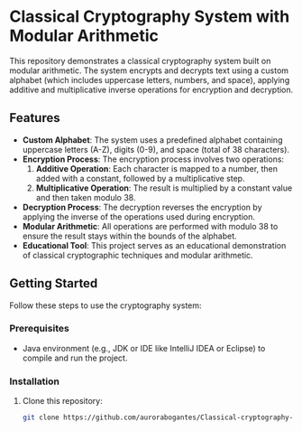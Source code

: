 # Classical Cryptography System with Modular Arithmetic

This repository demonstrates a classical cryptography system built on modular arithmetic. The system encrypts and decrypts text using a custom alphabet (which includes uppercase letters, numbers, and space), applying additive and multiplicative inverse operations for encryption and decryption.

## Features

- **Custom Alphabet**: The system uses a predefined alphabet containing uppercase letters (A-Z), digits (0-9), and space (total of 38 characters).
- **Encryption Process**: The encryption process involves two operations:
  1. **Additive Operation**: Each character is mapped to a number, then added with a constant, followed by a multiplicative step.
  2. **Multiplicative Operation**: The result is multiplied by a constant value and then taken modulo 38.
- **Decryption Process**: The decryption reverses the encryption by applying the inverse of the operations used during encryption.
- **Modular Arithmetic**: All operations are performed with modulo 38 to ensure the result stays within the bounds of the alphabet.
- **Educational Tool**: This project serves as an educational demonstration of classical cryptographic techniques and modular arithmetic.

## Getting Started

Follow these steps to use the cryptography system:

### Prerequisites
- Java environment (e.g., JDK or IDE like IntelliJ IDEA or Eclipse) to compile and run the project.

### Installation
1. Clone this repository:
   ```bash
   git clone https://github.com/aurorabogantes/Classical-cryptography-system.git

